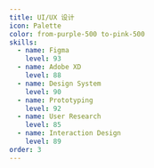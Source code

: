 ```yaml
---
title: UI/UX 设计
icon: Palette
color: from-purple-500 to-pink-500
skills:
  - name: Figma
    level: 93
  - name: Adobe XD
    level: 88
  - name: Design System
    level: 90
  - name: Prototyping
    level: 92
  - name: User Research
    level: 85
  - name: Interaction Design
    level: 89
order: 3
---
```

